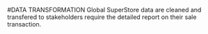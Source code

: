 #DATA TRANSFORMATION
Global SuperStore data are cleaned and transfered to stakeholders require the detailed report on their sale transaction.
